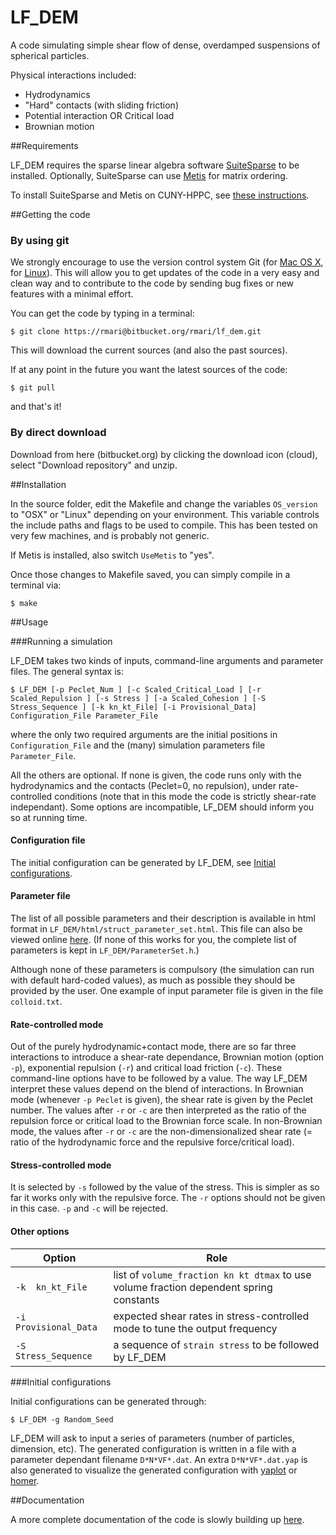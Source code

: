 # LF_DEM

A code simulating simple shear flow of dense,
overdamped suspensions of spherical particles.

 Physical interactions included:

- Hydrodynamics
- "Hard" contacts (with sliding friction)
- Potential interaction OR Critical load
- Brownian motion


##Requirements

LF_DEM requires the sparse linear algebra software
[SuiteSparse](http://faculty.cse.tamu.edu/davis/suitesparse.html) to
be installed. Optionally, SuiteSparse can use
[Metis](http://glaros.dtc.umn.edu/gkhome/metis/metis/overview) for
matrix ordering.

To install SuiteSparse and Metis on CUNY-HPPC, see [these instructions](/lf_dem/src/master/SuiteSparse_Install.md).

##Getting the code

### By using git

We strongly encourage to use the version control system Git (for [Mac OS X](http://git-scm.com/download/mac), for [Linux](http://git-scm.com/download/linux)). This will allow you to get updates
of the code in a very easy and clean way and to contribute to the code
by sending bug fixes or new features with a minimal effort.

You can get the code by typing in a terminal:
```
$ git clone https://rmari@bitbucket.org/rmari/lf_dem.git
```
This will download the current sources (and also the past sources).

If at any point in the future you want the latest sources of the code:
```
$ git pull
```
and that's it!

### By direct download

Download from here (bitbucket.org) by clicking the download icon (cloud), select "Download repository" and unzip.


##Installation

In the source folder, edit the Makefile and change the variables ```OS_version``` to
"OSX" or "Linux" depending on your environment. This variable controls
the include paths and flags to be used to compile. This has been
tested on very few machines, and is probably not generic.

If Metis is installed, also switch ```UseMetis``` to "yes". 

Once those changes to Makefile saved, you can simply compile in a terminal via:

```
$ make
```

##Usage

###Running a simulation

LF_DEM takes two kinds of inputs, command-line arguments and parameter
files.  The general syntax is:
```
$ LF_DEM [-p Peclet_Num ] [-c Scaled_Critical_Load ] [-r Scaled_Repulsion ] [-s Stress ] [-a Scaled_Cohesion ] [-S Stress_Sequence ] [-k kn_kt_File] [-i Provisional_Data] Configuration_File Parameter_File
```
where the only
two required arguments are the initial positions in `Configuration_File` and
the (many) simulation parameters file `Parameter_File`.

All the others are optional. If none is given, the code runs only with the hydrodynamics and the contacts (Peclet=0, no repulsion), under rate-controlled conditions (note that in this mode the code is strictly shear-rate independant). Some options are incompatible, LF_DEM should inform you so at running time.


#### Configuration file
The initial configuration can be generated by LF_DEM, see [Initial configurations](#initial).

#### Parameter file

The list of all possible parameters and their description is available
in html format in `LF_DEM/html/struct_parameter_set.html`. This file
can also be viewed online
[here](http://rmari.bitbucket.org/LF_DEM_doc/struct_parameter_set.html). (If
none of this works for you, the complete list of parameters is kept in
`LF_DEM/ParameterSet.h`.)

Although none of these parameters is
compulsory (the simulation can run with default hard-coded values), as
much as possible they should be provided by the user. One example of input parameter file is
given in the file `colloid.txt`.

#### Rate-controlled mode

Out of the purely hydrodynamic+contact mode, there are so far three
interactions to introduce a shear-rate dependance, Brownian motion
(option `-p`), exponential repulsion (`-r`) and critical load friction
(`-c`). These command-line options have to be followed by a value. The
way LF_DEM interpret these values depend on the blend of
interactions. In Brownian mode (whenever `-p Peclet` is given), the
shear rate is given by the Peclet number. The values after `-r` or
`-c` are then interpreted as the ratio of the repulsion force or
critical load to the Brownian force scale. In non-Brownian mode, the
values after `-r` or `-c` are the non-dimensionalized shear rate (=
ratio of the hydrodynamic force and the repulsive force/critical
load).

#### Stress-controlled mode

It is selected by `-s` followed by the value of the stress. This is
simpler as so far it works only with the repulsive force. The `-r`
options should not be given in this case. `-p` and `-c` will be rejected.

#### Other options

Option                   | Role
-------------------------|--------------------------------------------
`-k  kn_kt_File`         | list of `volume_fraction kn kt dtmax` to use volume fraction dependent spring constants
`-i Provisional_Data`    | expected shear rates in stress-controlled mode to tune the output frequency
`-S Stress_Sequence`     | a sequence of `strain stress` to be followed by LF_DEM
						 



###Initial configurations

Initial configurations can be generated through:
```
$ LF_DEM -g Random_Seed
```

LF_DEM will ask to input a series of parameters (number of particles,
dimension, etc). The generated configuration is written in a file with
a parameter dependant filename `D*N*VF*.dat`. An extra
`D*N*VF*.dat.yap` is also generated to visualize the generated
configuration with [yaplot](https://github.com/vitroid/Yaplot) or
[homer](https://github.com/rmari/homer).

##Documentation

A more complete documentation of the code is slowly building up [here](http://rmari.bitbucket.org/LF_DEM_doc/).
